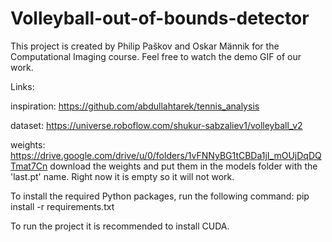 # Volleyball-out-of-bounds-detector

This project is created by Philip Paškov and Oskar Männik for the Computational Imaging course. Feel free to watch the demo GIF of our work.


Links: 

inspiration: https://github.com/abdullahtarek/tennis_analysis

dataset: https://universe.roboflow.com/shukur-sabzaliev1/volleyball_v2

weights: https://drive.google.com/drive/u/0/folders/1vFNNyBG1tCBDa1jI_mOUjDqDQTmat7Cn
download the weights and put them in the models folder with the 'last.pt' name. Right now it is empty so it will not work.

To install the required Python packages, run the following command:
pip install -r requirements.txt

To run the project it is recommended to install CUDA.
